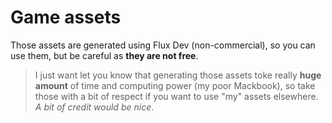 # Game assets

Those assets are generated using Flux Dev (non-commercial), so you can use them,
but be careful as **they are not free**.

> I just want let you know that generating those assets toke really **huge amount** of time
> and computing power (my poor Mackbook), so take those with a bit of respect if you want
> to use "my" assets elsewhere. _A bit of credit would be nice_.
